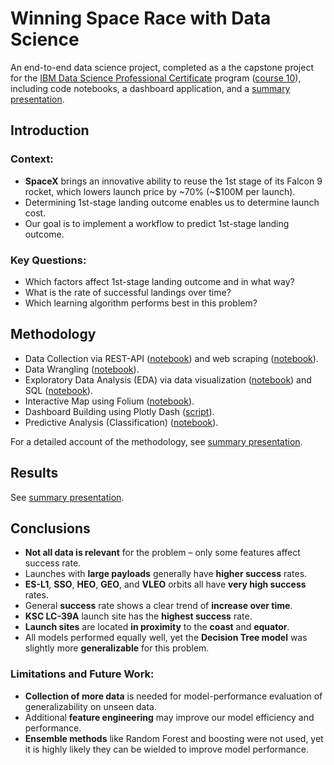 # Winning Space Race with Data Science
An end-to-end data science project, completed as a the capstone project for the [IBM Data Science Professional Certificate](https://www.coursera.org/professional-certificates/ibm-data-science) program ([course 10](https://www.coursera.org/learn/applied-data-science-capstone?specialization=ibm-data-science)), including code notebooks, a dashboard application, and a [summary presentation](Winning_Space_Race_with_Data_Science.pdf).


## Introduction

### Context:
- **SpaceX** brings an innovative ability to reuse the 1st stage of its Falcon 9 rocket, which lowers launch price by \~70% (\~$100M per launch).
- Determining 1st-stage landing outcome enables us to determine launch cost.
- Our goal is to implement a workflow to predict 1st-stage landing outcome.

### Key Questions:
- Which factors affect 1st-stage landing outcome and in what way?
- What is the rate of successful landings over time?
- Which learning algorithm performs best in this problem?


## Methodology

- Data Collection via REST-API ([notebook](Code/1__Data_Collection__API.ipynb)) and web scraping ([notebook](Code/2__Data_Collection__Webscraping.ipynb)).
- Data Wrangling ([notebook](Code/3__Data_Wrangling.ipynb)).
- Exploratory Data Analysis (EDA) via data visualization ([notebook](Code/4__EDA_DataViz.ipynb)) and SQL ([notebook](Code/5__EDA_SQL.ipynb)).
- Interactive Map using Folium ([notebook](Code/6__VizAnalytics_Folium.ipynb)).
- Dashboard Building using Plotly Dash ([script](Code/7__spacex_dash_app.py)).
- Predictive Analysis (Classification) ([notebook](Code/8__Predictive_Analysis.ipynb)).

For a detailed account of the methodology, see [summary presentation](Winning_Space_Race_with_Data_Science.pdf).


## Results

See [summary presentation](Winning_Space_Race_with_Data_Science.pdf).


## Conclusions

- **Not all data is relevant** for the problem – only some features affect success rate.
- Launches with **large payloads** generally have **higher success** rates.
- **ES-L1**, **SSO**, **HEO**, **GEO**, and **VLEO** orbits all have **very high success** rates.
- General **success** rate shows a clear trend of **increase over time**.
- **KSC LC-39A** launch site has the **highest success** rate.
- **Launch sites** are located **in proximity** to the **coast** and **equator**.
- All models performed equally well, yet the **Decision Tree model** was slightly more **generalizable** for this problem.

### Limitations and Future Work:
- **Collection of more data** is needed for model-performance evaluation of generalizability on unseen data.
- Additional **feature engineering** may improve our model efficiency and performance.
- **Ensemble methods** like Random Forest and boosting were not used, yet it is highly likely they can be wielded to improve model performance.
